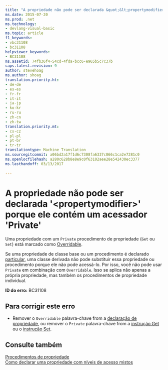 ```yaml
---
title: "A propriedade não pode ser declarada &quot;&lt;propertymodifier&gt;&quot; porque ele contém um acessador &quot;Private&quot; | Documentos do Microsoft"
ms.date: 2015-07-20
ms.prod: .net
ms.technology:
- devlang-visual-basic
ms.topic: article
f1_keywords:
- vbc31108
- bc31108
helpviewer_keywords:
- BC31108
ms.assetid: 74fb36f4-54cd-4fda-bcc6-e965b5c7c37b
caps.latest.revision: 9
author: stevehoag
ms.author: shoag
translation.priority.ht:
- de-de
- es-es
- fr-fr
- it-it
- ja-jp
- ko-kr
- ru-ru
- zh-cn
- zh-tw
translation.priority.mt:
- cs-cz
- pl-pl
- pt-br
- tr-tr
translationtype: Machine Translation
ms.sourcegitcommit: a06bd2a17f1d6c7308fa6337c866c1ca2e7281c0
ms.openlocfilehash: a280c628b8e8e9c0f63102aee28e542430ec3377
ms.lasthandoff: 03/13/2017

---
```

# <a name="property-cannot-be-declared-39ltpropertymodifiergt39-because-it-contains-a-39private39-accessor"></a>A propriedade não pode ser declarada '&lt;propertymodifier&gt;' porque ele contém um acessador 'Private'
Uma propriedade com um `Private` procedimento de propriedade (`Get` ou `Set`) está marcado como [Overridable](../../visual-basic/language-reference/modifiers/overridable.md).  
  
 Se uma propriedade de classe base ou um procedimento é declarado [particular](../../visual-basic/language-reference/modifiers/private.md), uma classe derivada não pode substituir essa propriedade ou procedimento porque ele não pode acessá-lo. Por isso, você não pode usar `Private` em combinação com `Overridable`. Isso se aplica não apenas a própria propriedade, mas também os procedimentos de propriedade individual.  
  
 **ID do erro:** BC31108  
  
## <a name="to-correct-this-error"></a>Para corrigir este erro  
  
-   Remover o `Overridable` palavra-chave from a [declaração de propriedade](../../visual-basic/language-reference/statements/property-statement.md), ou remover o `Private` palavra-chave from a [instrução Get](../../visual-basic/language-reference/statements/get-statement.md) ou o [instrução Set](../../visual-basic/language-reference/statements/set-statement.md).  
  
## <a name="see-also"></a>Consulte também  
 [Procedimentos de propriedade](../../visual-basic/programming-guide/language-features/procedures/property-procedures.md)   
 [Como declarar uma propriedade com níveis de acesso mistos](../../visual-basic/programming-guide/language-features/procedures/how-to-declare-a-property-with-mixed-access-levels.md)
